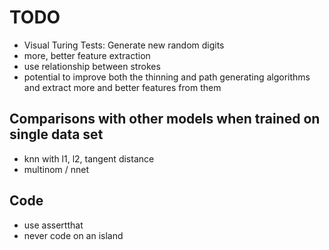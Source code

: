 # TODO

* Visual Turing Tests: Generate new random digits
* more, better feature extraction
* use relationship between strokes
* potential to improve both the thinning and path generating algorithms and extract more and better features from them

## Comparisons with other models when trained on single data set

* knn with l1, l2, tangent distance
* multinom / nnet

## Code

* use assertthat
* never code on an island

